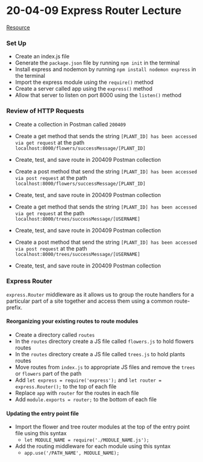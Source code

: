 # 20-04-09 Express Router Lecture


[Resource](https://developer.mozilla.org/en-US/docs/Learn/Server-side/Express_Nodejs/routes#Routes_primer)


### Set Up
- Create an index.js file
- Generate the `package.json` file by running `npm init` in the terminal
- Install express and nodemon by running `npm install nodemon express` in the terminal
- Import the express module using the `require()` method
- Create a server called app using the `express()` method
- Allow that server to listen on port 8000 using the `listen()` method

### Review of HTTP Requests
- Create a collection in Postman called `200409`


- Create a get method that sends the string `[PLANT_ID] has been accessed via get request` at the path `localhost:8000/flowers/successMessage/[PLANT_ID]`
- Create, test, and save route in 200409 Postman collection


- Create a post method that send the string `[PLANT_ID] has been accessed via post request` at the path `localhost:8000/flowers/successMessage/[PLANT_ID]`
- Create, test, and save route in 200409 Postman collection


- Create a get method that sends the string `[PLANT_ID] has been accessed via get request` at the path `localhost:8000/trees/successMessage/[USERNAME]`
- Create, test, and save route in 200409 Postman collection


- Create a post method that send the string `[PLANT_ID] has been accessed via post request` at the path `localhost:8000/trees/successMessage/[USERNAME]`
- Create, test, and save route in 200409 Postman collection

### Express Router
`express.Router` middleware as it allows us to group the route handlers for a particular part of a site together and access them using a common route-prefix.
#### Reorganizing your existing routes to route modules
- Create a directory called `routes`
- In the `routes` directory create a JS file called `flowers.js` to hold flowers routes
- In the `routes` directory create a JS file called `trees.js` to hold plants routes
- Move routes from `index.js` to appropriate JS files and remove the `trees` or `flowers` part of the path
- Add `let express = require('express');` and `let router = express.Router();` to the top of each file
- Replace `app` with `router` for the routes in each file
- Add `module.exports = router;` to the bottom of each file


#### Updating the entry point file
- Import the flower and tree router modules at the top of the entry point file using this syntax
    - `let MODULE_NAME = require('./MODULE_NAME.js');`
- Add the routing middleware for each module using this syntax
    - `app.use('/PATH_NAME', MODULE_NAME);`